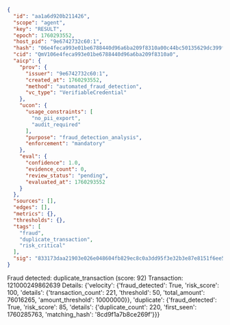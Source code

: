 ```json
{
  "id": "aa1a6d920b211426",
  "scope": "agent",
  "key": "RESULT",
  "epoch": 1760293552,
  "host_pid": "9e6742732c60:1",
  "hash": "06e4feca993e01be6788440d96a6ba209f8310a00c44bc50135629dc399f29af",
  "cid": "QmV106e4feca993e01be6788440d96a6ba209f8310a0",
  "aicp": {
    "prov": {
      "issuer": "9e6742732c60:1",
      "created_at": 1760293552,
      "method": "automated_fraud_detection",
      "vc_type": "VerifiableCredential"
    },
    "ucon": {
      "usage_constraints": [
        "no_pii_export",
        "audit_required"
      ],
      "purpose": "fraud_detection_analysis",
      "enforcement": "mandatory"
    },
    "eval": {
      "confidence": 1.0,
      "evidence_count": 0,
      "review_status": "pending",
      "evaluated_at": 1760293552
    }
  },
  "sources": [],
  "edges": [],
  "metrics": {},
  "thresholds": {},
  "tags": [
    "fraud",
    "duplicate_transaction",
    "risk_critical"
  ],
  "sig": "833173daa21903e026e048604fb829ec8c0a3dd95f3e32b3e87e8151f6ee536d"
}
```

Fraud detected: duplicate_transaction (score: 92)
Transaction: 121000249862639
Details: {'velocity': {'fraud_detected': True, 'risk_score': 100, 'details': {'transaction_count': 221, 'threshold': 50, 'total_amount': 76016265, 'amount_threshold': 10000000}}, 'duplicate': {'fraud_detected': True, 'risk_score': 85, 'details': {'duplicate_count': 220, 'first_seen': 1760285763, 'matching_hash': '8cd9f1a7b8ce269f'}}}